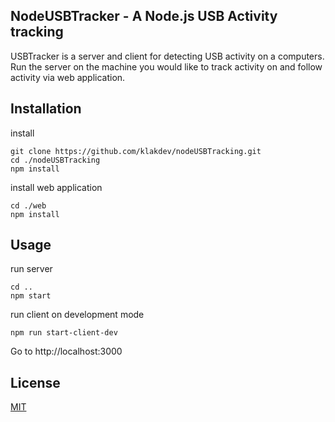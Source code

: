 
## NodeUSBTracker - A Node.js USB Activity tracking
USBTracker is a server and client for detecting USB activity on a computers.
Run the server on the machine you would like to track activity on and follow activity via web application.

## Installation

install 
``` 
git clone https://github.com/klakdev/nodeUSBTracking.git
cd ./nodeUSBTracking
npm install
``` 
install web application
```
cd ./web
npm install
```
## Usage
run server 
```
cd ..
npm start
```

run client on development mode
```
npm run start-client-dev
```
Go to http://localhost:3000

## License
[MIT](https://choosealicense.com/licenses/mit/)
